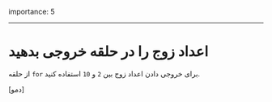 importance: 5

---

# اعداد زوج را در حلقه خروجی بدهید

از حلقه `for` برای خروجی دادن اعداد زوج بین `2` و `10` استفاده کنید.

[دمو]

